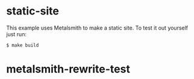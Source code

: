 
# static-site

This example uses Metalsmith to make a static site. To test it out yourself just run:

    $ make build
# metalsmith-rewrite-test
